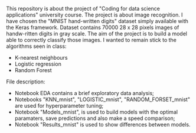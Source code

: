 This repository is about the project of "Coding for data science applications" university course.
The project is about image recognition. I have chosen the "MNIST hand-written digits" dataset simply available with the Keras framework. Dataset contains 70000 28 x 28 pixels images of handw-ritten digits in gray scale.
The aim of the project is to build a model able to correctly classify those images.
I wanted to remain stick to the algorithms seen in class:
- K-nearest neighbours
- Logistic regression
- Random Forest
  
File description:
- Notebook EDA contains a brief exploratory data analysis;
- Notebooks "KNN_mnist", "LOGISTIC_mnist", "RANDOM_FORSET_mnist" are used for hyperparameter tuning;
- Notebook "Models_mnist", is used to build models with the optimal paramaters, save predictions and also make a speed comparison;
- Notebook "Results_mnist" is used to show differences between models.
